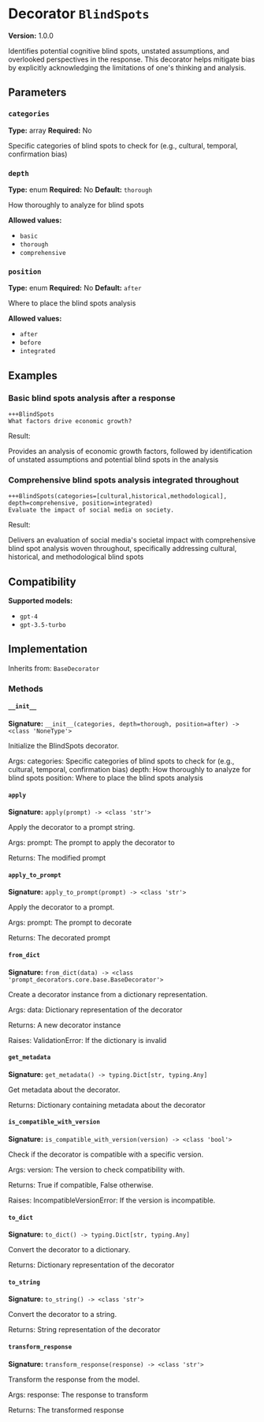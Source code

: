# Decorator `BlindSpots`

**Version:** 1.0.0

Identifies potential cognitive blind spots, unstated assumptions, and overlooked perspectives in the response. This decorator helps mitigate bias by explicitly acknowledging the limitations of one's thinking and analysis.

## Parameters

### `categories`

**Type:** array
**Required:** No

Specific categories of blind spots to check for (e.g., cultural, temporal, confirmation bias)

### `depth`

**Type:** enum
**Required:** No
**Default:** `thorough`

How thoroughly to analyze for blind spots

**Allowed values:**

- `basic`
- `thorough`
- `comprehensive`

### `position`

**Type:** enum
**Required:** No
**Default:** `after`

Where to place the blind spots analysis

**Allowed values:**

- `after`
- `before`
- `integrated`

## Examples

### Basic blind spots analysis after a response

```
+++BlindSpots
What factors drive economic growth?
```

Result:

Provides an analysis of economic growth factors, followed by identification of unstated assumptions and potential blind spots in the analysis

### Comprehensive blind spots analysis integrated throughout

```
+++BlindSpots(categories=[cultural,historical,methodological], depth=comprehensive, position=integrated)
Evaluate the impact of social media on society.
```

Result:

Delivers an evaluation of social media's societal impact with comprehensive blind spot analysis woven throughout, specifically addressing cultural, historical, and methodological blind spots

## Compatibility

**Supported models:**

- `gpt-4`
- `gpt-3.5-turbo`

## Implementation

Inherits from: `BaseDecorator`

### Methods

#### `__init__`

**Signature:** `__init__(categories, depth=thorough, position=after) -> <class 'NoneType'>`

Initialize the BlindSpots decorator.

Args:
    categories: Specific categories of blind spots to check for (e.g., cultural, temporal, confirmation bias)
    depth: How thoroughly to analyze for blind spots
    position: Where to place the blind spots analysis

#### `apply`

**Signature:** `apply(prompt) -> <class 'str'>`

Apply the decorator to a prompt string.

Args:
    prompt: The prompt to apply the decorator to


Returns:
    The modified prompt

#### `apply_to_prompt`

**Signature:** `apply_to_prompt(prompt) -> <class 'str'>`

Apply the decorator to a prompt.

Args:
    prompt: The prompt to decorate

Returns:
    The decorated prompt

#### `from_dict`

**Signature:** `from_dict(data) -> <class 'prompt_decorators.core.base.BaseDecorator'>`

Create a decorator instance from a dictionary representation.

Args:
    data: Dictionary representation of the decorator

Returns:
    A new decorator instance

Raises:
    ValidationError: If the dictionary is invalid

#### `get_metadata`

**Signature:** `get_metadata() -> typing.Dict[str, typing.Any]`

Get metadata about the decorator.

Returns:
    Dictionary containing metadata about the decorator

#### `is_compatible_with_version`

**Signature:** `is_compatible_with_version(version) -> <class 'bool'>`

Check if the decorator is compatible with a specific version.

Args:
    version: The version to check compatibility with.


Returns:
    True if compatible, False otherwise.


Raises:
    IncompatibleVersionError: If the version is incompatible.

#### `to_dict`

**Signature:** `to_dict() -> typing.Dict[str, typing.Any]`

Convert the decorator to a dictionary.

Returns:
    Dictionary representation of the decorator

#### `to_string`

**Signature:** `to_string() -> <class 'str'>`

Convert the decorator to a string.

Returns:
    String representation of the decorator

#### `transform_response`

**Signature:** `transform_response(response) -> <class 'str'>`

Transform the response from the model.

Args:
    response: The response to transform

Returns:
    The transformed response
